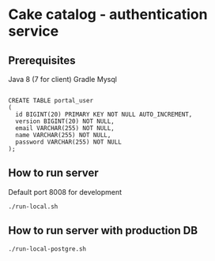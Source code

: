 # Cake catalog - authentication service

## Prerequisites

Java 8 (7 for client)
Gradle
Mysql

```CREATE DATABASE cake_catalog_auth

CREATE TABLE portal_user
(
  id BIGINT(20) PRIMARY KEY NOT NULL AUTO_INCREMENT,
  version BIGINT(20) NOT NULL,
  email VARCHAR(255) NOT NULL,
  name VARCHAR(255) NOT NULL,
  password VARCHAR(255) NOT NULL
);
```

## How to run server
Default port 8008 for development

```
./run-local.sh
```

## How to run server with production DB
```
./run-local-postgre.sh
```